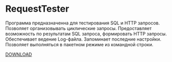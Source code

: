 # RequestTester

Программа предназначенна для тестирования SQL и HTTP запросов. 
Позволяет организовывать циклические запросы. 
Предоставляет возможность по результатам SQL запроса, формировать HTTP запросы. 
Обеспечивает ведение Log-файла. 
Запоминает последние настройки. 
Позволяет выполняться в пакетном режиме из командной строки.


[DOWNLOAD](./releases/latest/download/RequestTester.exe)

